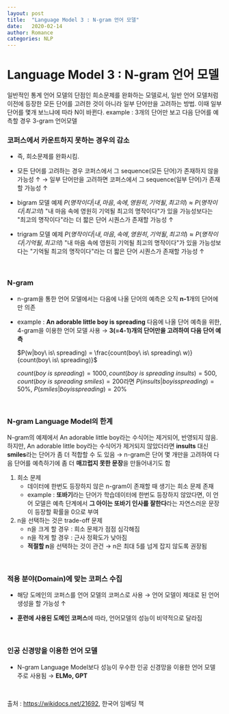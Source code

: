 ```yaml
---
layout: post
title:  "Language Model 3 : N-gram 언어 모델"
date:   2020-02-14
author: Romance
categories: NLP
---
```

# Language Model 3 : N-gram 언어 모델

일반적인 통계 언어 모델의 단점인 희소문제를 완화하는 모델로서, 일반 언어 모델처럼 이전에 등장한 모든 단어를 고려한 것이 아니라 일부 단어만을 고려하는 방법. 이때 일부 단어를 몇개 보느냐에 따라 N이 바뀐다. 
example : 3개의 단어만 보고 다음 단어를 예측할 경우 3-gram 언어모델

### 코퍼스에서 카운트하지 못하는 경우의 감소

- 즉, 희소문제를 완화시킴.

- 모든 단어를 고려하는 경우 코퍼스에서 그 sequence(모든 단어)가 존재하지 않을 가능성  ↑
  → 일부 단어만을 고려하면 코퍼스에서 그 sequence(일부 단어)가 존재할 가능성 ↑ 
- bigram 모델 예제
  $P(명작이다 | 내, 마음, 속에, 영원히, 기억될, 최고의) \approx P(명작이다 | 최고의)$
  "내 마음 속에 영원히 기억될 최고의 명작이다"가 있을 가능성보다는 "최고의 명작이다"라는 더 짧은 단어 시퀀스가 존재할 가능성 ↑
- trigram 모델 예제
  $P(명작이다 | 내, 마음, 속에, 영원히, 기억될, 최고의) \approx P(명작이다 | 기억될, 최고의)$
  "내 마음 속에 영원히 기억될 최고의 명작이다"가 있을 가능성보다는 "기억될 최고의 명작이다"라는 더 짧은 단어 시퀀스가 존재할 가능성 ↑

<br>

### N-gram

- n-gram을 통한 언어 모델에서는 다음에 나올 단어의 예측은 오직 **n-1**개의 단어에만 의존

- example :
  **An adorable little boy is spreading** 다음에 나올 단어 예측을 위한, 4-gram을 이용한 언어 모델 사용 → **3(=4-1)개의 단어만을 고려하여 다음 단어 예측**

  $P(w|boy\ is\ spreading) = \frac{count(boy\ is\ spreading\ w)}{count(boy\ is\ spreading)}$

  $count(boy\ is\ spreading)=1000, count(boy\ is\ spreading\ insults)=500, count(boy\ is\ spreading\ smiles)=200$라면  $P(insults|boy is spreading) = 50\%$, $P(smiles|boy is spreading) = 20\%$

<br>

### N-gram Language Model의 한계

N-gram의 예제에서 An adorable little boy라는 수식어는 제거되어, 반영되지 않음.  하지만, An adorable little boy라는 수식어가 제거되지 않았더라면 **insults** 대신 **smiles**라는 단어가 좀 더 적합할 수 도 있음 → n-gram은 단어 몇 개만을 고려하여 다음 단어를 예측하기에 좀 더 **매끄럽지 못한 문장**을 만들어내기도 함

1. 희소 문제
   - 데이터에 한번도 등장하지 않은 n-gram이 존재할 때 생기는 희소 문제 존재
   - example : **또바기**라는 단어가 학습데이터에 한번도 등장하지 않았다면, 이 언어 모델은 예측 단계에서 **그 아이는 또바기 인사를 잘한다**라는 자연스러운 문장이 등장할 확률을 0으로 부여
2. n을 선택하는 것은 trade-off 문제
   - n을 크게 할 경우 : 희소 문제가 점점 심각해짐
   - n을 작게 할 경우 : 근사 정확도가 낮아짐
   - **적절할 n**을 선택하는 것이 관건 → n은 최대 5를 넘게 잡지 않도록 권장됨

<br>

### 적용 분야(Domain)에 맞는 코퍼스 수집

- 해당 도메인의 코퍼스를 언어 모델의 코퍼스로 사용 → 언어 모델이 제대로 된 언어 생성을 할 가능성  ↑ 

- **훈련에 사용된 도메인 코퍼스**에 따라, 언어모델의 성능이 비약적으로 달라짐

<br>

### 인공 신경망을 이용한 언어 모델

- N-gram Language Model보다 성능이 우수한 인공 신경망을 이용한 언어 모델 주로 사용됨 → **ELMo, GPT**

<br>

출처 : https://wikidocs.net/21692, 한국어 임베딩 책
